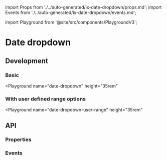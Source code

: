 import Props from './../auto-generated/ix-date-dropdown/props.md';
import Events from './../auto-generated/ix-date-dropdown/events.md';

import Playground from '@site/src/components/PlaygroundV3';

# Date dropdown

## Development

### Basic

<Playground
name="date-dropdown"
height="35rem"
>
</Playground>

### With user defined range options

<Playground
name="date-dropdown-user-range"
height="35rem"
>
</Playground>

## API

### Properties

<Props/>

### Events

<Events/>
